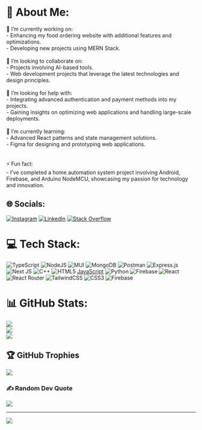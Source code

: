 # 💫 About Me:
🔭 I’m currently working on:<br>- Enhancing my food ordering website with additional features and optimizations.<br>- Developing new projects using MERN Stack.<br><br>👯 I’m looking to collaborate on:<br>- Projects involving AI-based tools.<br>- Web development projects that leverage the latest technologies and design principles.<br><br>🤝 I’m looking for help with:<br>- Integrating advanced authentication and payment methods into my projects.<br>- Gaining insights on optimizing web applications and handling large-scale deployments.<br><br>🌱 I’m currently learning:<br>- Advanced React patterns and state management solutions.<br>- Figma for designing and prototyping web applications.<br><br><br>⚡ Fun fact:<br>- I’ve completed a home automation system project involving Android, Firebase, and Arduino NodeMCU, showcasing my passion for technology and innovation.<br>


## 🌐 Socials:
[![Instagram](https://img.shields.io/badge/Instagram-%23E4405F.svg?logo=Instagram&logoColor=white)](https://instagram.com/_ahmad.in) [![LinkedIn](https://img.shields.io/badge/LinkedIn-%230077B5.svg?logo=linkedin&logoColor=white)](https://linkedin.com/in/aleem-ahmad-245082286) [![Stack Overflow](https://img.shields.io/badge/-Stackoverflow-FE7A16?logo=stack-overflow&logoColor=white)](https://stackoverflow.com/users/23162365) 

# 💻 Tech Stack:
![TypeScript](https://img.shields.io/badge/typescript-%23007ACC.svg?style=for-the-badge&logo=typescript&logoColor=white) ![NodeJS](https://img.shields.io/badge/node.js-6DA55F?style=for-the-badge&logo=node.js&logoColor=white) ![MUI](https://img.shields.io/badge/MUI-%230081CB.svg?style=for-the-badge&logo=mui&logoColor=white) ![MongoDB](https://img.shields.io/badge/MongoDB-%234ea94b.svg?style=for-the-badge&logo=mongodb&logoColor=white) ![Postman](https://img.shields.io/badge/Postman-FF6C37?style=for-the-badge&logo=postman&logoColor=white) ![Express.js](https://img.shields.io/badge/express.js-%23404d59.svg?style=for-the-badge&logo=express&logoColor=%2361DAFB) ![Next JS](https://img.shields.io/badge/Next-black?style=for-the-badge&logo=next.js&logoColor=white)
![C++](https://img.shields.io/badge/c++-%2300599C.svg?style=for-the-badge&logo=c%2B%2B&logoColor=white) ![HTML5](https://img.shields.io/badge/html5-%23E34F26.svg?style=for-the-badge&logo=html5&logoColor=white) [JavaScript](https://img.shields.io/badge/javascript-%23323330.svg?style=for-the-badge&logo=javascript&logoColor=%23F7DF1E) ![Python](https://img.shields.io/badge/python-3670A0?style=for-the-badge&logo=python&logoColor=ffdd54) ![Firebase](https://img.shields.io/badge/firebase-%23039BE5.svg?style=for-the-badge&logo=firebase) ![React](https://img.shields.io/badge/react-%2320232a.svg?style=for-the-badge&logo=react&logoColor=%2361DAFB) ![React Router](https://img.shields.io/badge/React_Router-CA4245?style=for-the-badge&logo=react-router&logoColor=white) ![TailwindCSS](https://img.shields.io/badge/tailwindcss-%2338B2AC.svg?style=for-the-badge&logo=tailwind-css&logoColor=white) ![CSS3](https://img.shields.io/badge/css3-%231572B6.svg?style=for-the-badge&logo=css3&logoColor=white) ![Firebase](https://img.shields.io/badge/firebase-%23039BE5.svg?style=for-the-badge&logo=firebase)
# 📊 GitHub Stats:
![](https://github-readme-stats.vercel.app/api?username=AleemAhmad3&theme=tokyonight&hide_border=false&include_all_commits=true&count_private=false)<br/>
![](https://github-readme-streak-stats.herokuapp.com/?user=AleemAhmad3&theme=tokyonight&hide_border=false)<br/>
![](https://github-readme-stats.vercel.app/api/top-langs/?username=AleemAhmad3&theme=tokyonight&hide_border=false&include_all_commits=true&count_private=false&layout=compact)

## 🏆 GitHub Trophies
![](https://github-profile-trophy.vercel.app/?username=AleemAhmad3&theme=tokyonight&no-frame=false&no-bg=true&margin-w=4)

### ✍️ Random Dev Quote
![](https://quotes-github-readme.vercel.app/api?type=horizontal&theme=radical)

---
[![](https://visitcount.itsvg.in/api?id=AleemAhmad3&icon=1&color=0)](https://visitcount.itsvg.in)

<!-- Proudly created with GPRM ( https://gprm.itsvg.in ) -->
